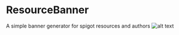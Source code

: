 # ResourceBanner
A simple banner generator for spigot resources and authors
![alt text](https://banners.plajer.xyz/status/status.png)
